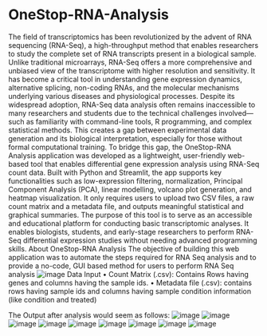 # OneStop-RNA-Analysis
The field of transcriptomics has been revolutionized by the advent of RNA sequencing (RNA-Seq), a high-throughput method that enables researchers to study the complete set of RNA transcripts present in a biological sample. Unlike traditional microarrays, RNA-Seq offers a more comprehensive and unbiased view of the transcriptome with higher resolution and sensitivity. It has become a critical tool in understanding gene expression dynamics, alternative splicing, non-coding RNAs, and the molecular mechanisms underlying various diseases and physiological processes.
Despite its widespread adoption, RNA-Seq data analysis often remains inaccessible to many researchers and students due to the technical challenges involved—such as familiarity with command-line tools, R programming, and complex statistical methods. This creates a gap between experimental data generation and its biological interpretation, especially for those without formal computational training.
To bridge this gap, the OneStop-RNA Analysis application was developed as a lightweight, user-friendly web-based tool that enables differential gene expression analysis using RNA-Seq count data. Built with Python and Streamlit, the app supports key functionalities such as low-expression filtering, normalization, Principal Component Analysis (PCA), linear modelling, volcano plot generation, and heatmap visualization. It only requires users to upload two CSV files, a raw count matrix and a metadata file, and outputs meaningful statistical and graphical summaries.
The purpose of this tool is to serve as an accessible and educational platform for conducting basic transcriptomic analyses. It enables biologists, students, and early-stage researchers to perform RNA-Seq differential expression studies without needing advanced programming skills.
About OneStop-RNA Analysis
The objective of building this web application was to automate the steps required for RNA Seq analysis and to provide a no-code, GUI based method for users to perform RNA Seq analysis
![image](https://github.com/user-attachments/assets/5dd6baab-885a-42c6-a311-d9d725d602dd)
Data Input
•	Count Matrix (.csv): Contains Rows having genes and columns having the sample ids.
•	Metadata file (.csv): contains rows having sample ids and columns having sample condition information (like condition and treated)

The Output after analysis would seem as follows:
![image](https://github.com/user-attachments/assets/d55adcaa-81d8-4d59-9ccf-3b134516850a)
![image](https://github.com/user-attachments/assets/f55908f0-b653-4ff4-abb5-f1ee806d3983)
![image](https://github.com/user-attachments/assets/08fbf6e1-78f7-49ad-914a-aa8ae02f2cba)
![image](https://github.com/user-attachments/assets/2f50d0f6-f5cf-4fc7-a1f5-f0819fee92f0)
![image](https://github.com/user-attachments/assets/7b650e28-b9af-4b9c-9705-80365c30178d)
![image](https://github.com/user-attachments/assets/2560e85b-116b-4d6b-8c17-95b3b2290039)
![image](https://github.com/user-attachments/assets/38df2196-992d-4cd7-8ed4-54b41c3891b8)
![image](https://github.com/user-attachments/assets/ce3a3139-9f69-4caa-a80a-9eb152c8aea3)
![image](https://github.com/user-attachments/assets/42ef27e4-c769-481c-8e6b-e898702ac6a1)









